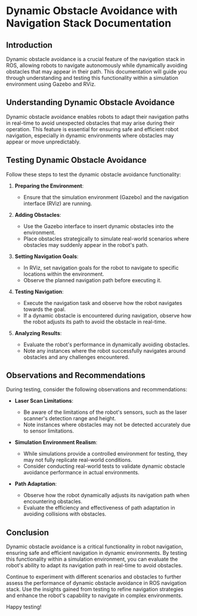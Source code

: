 # Dynamic Obstacle Avoidance with Navigation Stack Documentation

## Introduction

Dynamic obstacle avoidance is a crucial feature of the navigation stack in ROS, allowing robots to navigate autonomously while dynamically avoiding obstacles that may appear in their path. This documentation will guide you through understanding and testing this functionality within a simulation environment using Gazebo and RViz.

## Understanding Dynamic Obstacle Avoidance

Dynamic obstacle avoidance enables robots to adapt their navigation paths in real-time to avoid unexpected obstacles that may arise during their operation. This feature is essential for ensuring safe and efficient robot navigation, especially in dynamic environments where obstacles may appear or move unpredictably.

## Testing Dynamic Obstacle Avoidance

Follow these steps to test the dynamic obstacle avoidance functionality:

1. **Preparing the Environment**:

   - Ensure that the simulation environment (Gazebo) and the navigation interface (RViz) are running.
2. **Adding Obstacles**:

   - Use the Gazebo interface to insert dynamic obstacles into the environment.
   - Place obstacles strategically to simulate real-world scenarios where obstacles may suddenly appear in the robot's path.
3. **Setting Navigation Goals**:

   - In RViz, set navigation goals for the robot to navigate to specific locations within the environment.
   - Observe the planned navigation path before executing it.
4. **Testing Navigation**:

   - Execute the navigation task and observe how the robot navigates towards the goal.
   - If a dynamic obstacle is encountered during navigation, observe how the robot adjusts its path to avoid the obstacle in real-time.
5. **Analyzing Results**:

   - Evaluate the robot's performance in dynamically avoiding obstacles.
   - Note any instances where the robot successfully navigates around obstacles and any challenges encountered.

## Observations and Recommendations

During testing, consider the following observations and recommendations:

- **Laser Scan Limitations**:

  - Be aware of the limitations of the robot's sensors, such as the laser scanner's detection range and height.
  - Note instances where obstacles may not be detected accurately due to sensor limitations.
- **Simulation Environment Realism**:

  - While simulations provide a controlled environment for testing, they may not fully replicate real-world conditions.
  - Consider conducting real-world tests to validate dynamic obstacle avoidance performance in actual environments.
- **Path Adaptation**:

  - Observe how the robot dynamically adjusts its navigation path when encountering obstacles.
  - Evaluate the efficiency and effectiveness of path adaptation in avoiding collisions with obstacles.

## Conclusion

Dynamic obstacle avoidance is a critical functionality in robot navigation, ensuring safe and efficient navigation in dynamic environments. By testing this functionality within a simulation environment, you can evaluate the robot's ability to adapt its navigation path in real-time to avoid obstacles.

Continue to experiment with different scenarios and obstacles to further assess the performance of dynamic obstacle avoidance in ROS navigation stack. Use the insights gained from testing to refine navigation strategies and enhance the robot's capability to navigate in complex environments.

Happy testing!
